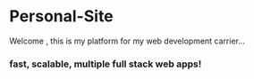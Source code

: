 # Personal-Site
Welcome , this is my platform for my web development carrier...
### fast, scalable, multiple full stack web apps!
